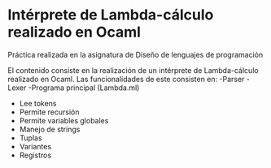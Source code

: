 # Intérprete de Lambda-cálculo realizado en Ocaml

Práctica realizada en la asignatura de Diseño de lenguajes de programación

El contenido consiste en la realización de un intérprete de Lambda-cálculo realizado en Ocaml.
Las funcionalidades de este consisten en:
-Parser
-Lexer
-Programa principal (Lambda.ml)
  - Lee tokens
  - Permite recursión
  - Permite variables globales
  - Manejo de strings
  - Tuplas
  - Variantes
  - Registros
